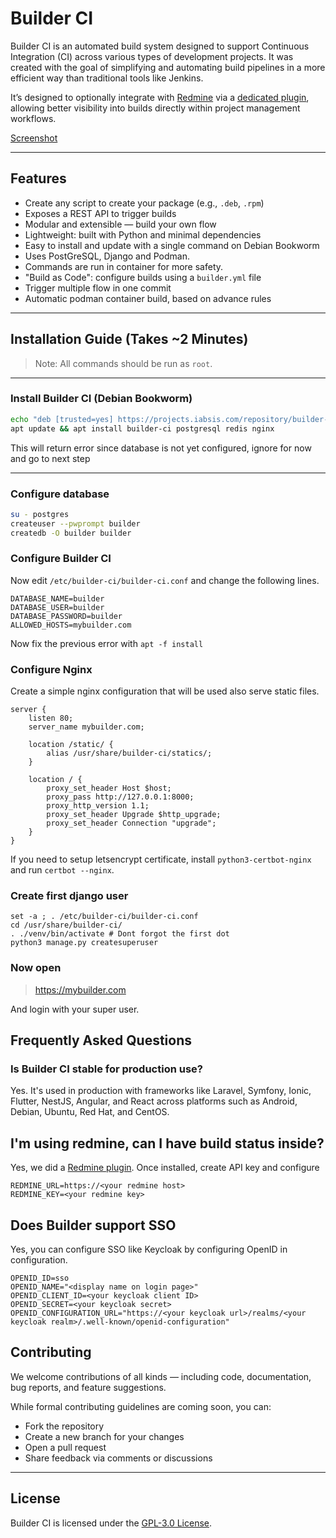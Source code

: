 # Builder CI

Builder CI is an automated build system designed to support Continuous Integration (CI) across various types of development projects. It was created with the goal of simplifying and automating build pipelines in a more efficient way than traditional tools like Jenkins.

It’s designed to optionally integrate with [Redmine](https://www.redmine.org/) via a [dedicated plugin](https://github.com/iabsis/redmine-builder-ci), allowing better visibility into builds directly within project management workflows.

[Screenshot](https://raw.githubusercontent.com/iabsis/builder-ci/master/doc/builder-ci.png)

---

## Features

- Create any script to create your package (e.g., `.deb`, `.rpm`)
- Exposes a REST API to trigger builds
- Modular and extensible — build your own flow
- Lightweight: built with Python and minimal dependencies
- Easy to install and update with a single command on Debian Bookworm
- Uses PostGreSQL, Django and Podman.
- Commands are run in container for more safety.
- "Build as Code": configure builds using a `builder.yml` file
- Trigger multiple flow in one commit
- Automatic podman container build, based on advance rules

---

## Installation Guide (Takes ~2 Minutes)

> Note: All commands should be run as `root`.

---

### Install Builder CI (Debian Bookworm)

```bash
echo "deb [trusted=yes] https://projects.iabsis.com/repository/builder-ci/debian bookworm main" > /etc/apt/sources.list.d/iabsis.list
apt update && apt install builder-ci postgresql redis nginx
```

This will return error since database is not yet configured, ignore for now and go to next step

---

### Configure database

```bash
su - postgres
createuser --pwprompt builder
createdb -O builder builder
```

### Configure Builder CI

Now edit `/etc/builder-ci/builder-ci.conf` and change the following lines.

```
DATABASE_NAME=builder
DATABASE_USER=builder
DATABASE_PASSWORD=builder
ALLOWED_HOSTS=mybuilder.com
```

Now fix the previous error with `apt -f install`

### Configure Nginx

Create a simple nginx configuration that will be used also serve static files.

```
server {
    listen 80;
    server_name mybuilder.com;

    location /static/ {
        alias /usr/share/builder-ci/statics/;
    }

    location / {
        proxy_set_header Host $host;
        proxy_pass http://127.0.0.1:8000;
        proxy_http_version 1.1;
        proxy_set_header Upgrade $http_upgrade;
        proxy_set_header Connection "upgrade";
    }
}
```

If you need to setup letsencrypt certificate, install `python3-certbot-nginx` and run `certbot --nginx`.

### Create first django user

```
set -a ; . /etc/builder-ci/builder-ci.conf
cd /usr/share/builder-ci/
. ./venv/bin/activate # Dont forgot the first dot
python3 manage.py createsuperuser
```

### Now open

> https://mybuilder.com

And login with your super user.

## Frequently Asked Questions

### Is Builder CI stable for production use?

Yes. It's used in production with frameworks like Laravel, Symfony, Ionic, Flutter, NestJS, Angular, and React across platforms such as Android, Debian, Ubuntu, Red Hat, and CentOS.

## I'm using redmine, can I have build status inside?

Yes, we did a [Redmine plugin](https://github.com/iabsis/redmine-builder-ci). Once installed, create API key and configure

```
REDMINE_URL=https://<your redmine host>
REDMINE_KEY=<your redmine key>
```

## Does Builder support SSO

Yes, you can configure SSO like Keycloak by configuring OpenID in configuration.

```
OPENID_ID=sso
OPENID_NAME="<display name on login page>"
OPENID_CLIENT_ID=<your keycloak client ID>
OPENID_SECRET=<your keycloak secret>
OPENID_CONFIGURATION_URL="https://<your keycloak url>/realms/<your keycloak realm>/.well-known/openid-configuration"
```


## Contributing

We welcome contributions of all kinds — including code, documentation, bug reports, and feature suggestions.

While formal contributing guidelines are coming soon, you can:

- Fork the repository
- Create a new branch for your changes
- Open a pull request
- Share feedback via comments or discussions

---

## License

Builder CI is licensed under the [GPL-3.0 License](LICENSE).